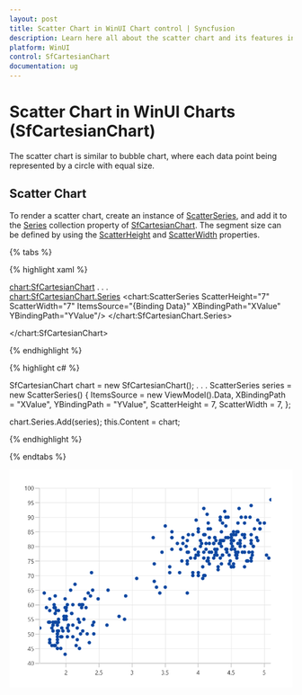 ```yaml
---
layout: post
title: Scatter Chart in WinUI Chart control | Syncfusion
description: Learn here all about the scatter chart and its features in Syncfusion WinUI Chart (SfCartesianChart) control.
platform: WinUI
control: SfCartesianChart
documentation: ug
---
```


# Scatter Chart in WinUI Charts (SfCartesianChart)

The scatter chart is similar to bubble chart, where each data point being represented by a circle with equal size.

## Scatter Chart

To render a scatter chart, create an instance of [ScatterSeries](), and add it to the [Series]() collection property of [SfCartesianChart](). The segment size can be defined by using the [ScatterHeight]() and [ScatterWidth]() properties.

{% tabs %}

{% highlight xaml %}

<chart:SfCartesianChart>
. . .            
    <chart:SfCartesianChart.Series>
        <chart:ScatterSeries ScatterHeight="7" ScatterWidth="7" ItemsSource="{Binding Data}" XBindingPath="XValue" YBindingPath="YValue"/>
    </chart:SfCartesianChart.Series>

</chart:SfCartesianChart>

{% endhighlight %}

{% highlight c# %}

SfCartesianChart chart = new SfCartesianChart();
. . .
ScatterSeries series = new ScatterSeries()
{
    ItemsSource = new ViewModel().Data,
    XBindingPath = "XValue",
    YBindingPath = "YValue",
    ScatterHeight = 7,
    ScatterWidth = 7,
};

chart.Series.Add(series);
this.Content = chart;

{% endhighlight %}

{% endtabs %}

![Scatter chart type in WinUI Chart](Chart-Types_images/WinUI_scatter_chart.png)

